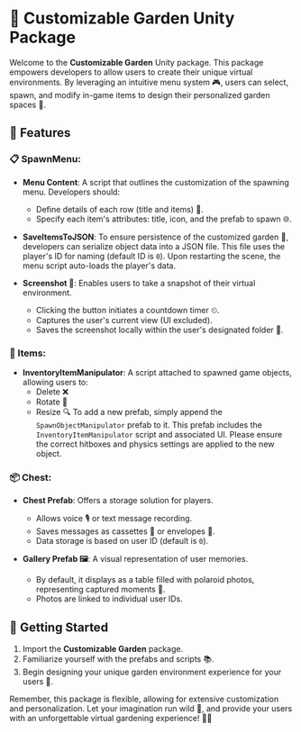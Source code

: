 # 🌱 Customizable Garden Unity Package

Welcome to the **Customizable Garden** Unity package. This package empowers developers to allow users to create their unique virtual environments. By leveraging an intuitive menu system 🎮, users can select, spawn, and modify in-game items to design their personalized garden spaces 🌼.

## 🌟 Features

### 📋 SpawnMenu:
- **Menu Content**: A script that outlines the customization of the spawning menu. Developers should:
  - Define details of each row (title and items) 📝.
  - Specify each item's attributes: title, icon, and the prefab to spawn 🌐.
  
- **SaveItemsToJSON**: To ensure persistence of the customized garden 💾, developers can serialize object data into a JSON file. This file uses the player's ID for naming (default ID is `0`). Upon restarting the scene, the menu script auto-loads the player's data.
  
- **Screenshot 📸**: Enables users to take a snapshot of their virtual environment.
  - Clicking the button initiates a countdown timer ⏲.
  - Captures the user's current view (UI excluded).
  - Saves the screenshot locally within the user's designated folder 📂.

### 🎲 Items:
- **InventoryItemManipulator**: A script attached to spawned game objects, allowing users to:
  - Delete ❌
  - Rotate 🔄
  - Resize 🔍
  To add a new prefab, simply append the `SpawnObjectManipulator` prefab to it. This prefab includes the `InventoryItemManipulator` script and associated UI. Please ensure the correct hitboxes and physics settings are applied to the new object.

### 📦 Chest:
- **Chest Prefab**: Offers a storage solution for players.
  - Allows voice 🎙 or text message recording.
  - Saves messages as cassettes 📼 or envelopes 💌.
  - Data storage is based on user ID (default is `0`).

- **Gallery Prefab 🖼**: A visual representation of user memories.
  - By default, it displays as a table filled with polaroid photos, representing captured moments 🌄.
  - Photos are linked to individual user IDs.

## 🚀 Getting Started
1. Import the **Customizable Garden** package.
2. Familiarize yourself with the prefabs and scripts 📚.
3. Begin designing your unique garden environment experience for your users 🎨.

Remember, this package is flexible, allowing for extensive customization and personalization. Let your imagination run wild 🌈, and provide your users with an unforgettable virtual gardening experience! 🌳🌺
